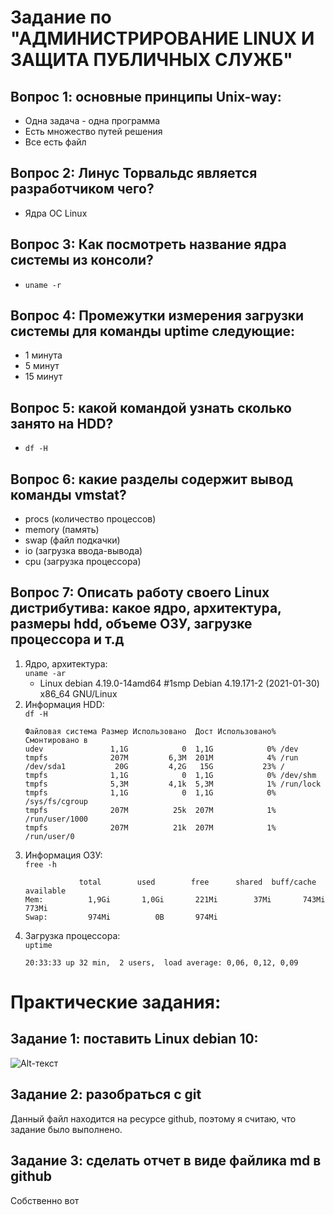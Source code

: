 Задание по "АДМИНИСТРИРОВАНИЕ LINUX И ЗАЩИТА ПУБЛИЧНЫХ СЛУЖБ"
==============================
## Вопрос 1: основные принципы Unix-way:
- Одна задача - одна программа
- Есть множество путей решения
- Все есть файл

## Вопрос 2: Линус Торвальдс является разработчиком чего?
- Ядра ОС Linux 

## Вопрос 3: Как посмотреть  название ядра системы из консоли?
- ```uname -r```

## Вопрос 4: Промежутки измерения загрузки системы для команды uptime следующие:
- 1 минута
- 5 минут
- 15 минут

## Вопрос 5: какой командой узнать сколько занято на HDD?
- ```df -H```

## Вопрос 6: какие разделы содержит вывод команды vmstat?
- procs (количество процессов)
- memory (память)
- swap (файл подкачки)
- io (загрузка ввода-вывода)
- cpu (загрузка процессора)

## Вопрос 7: Описать работу своего Linux дистрибутива: какое ядро, архитектура, размеры hdd, объеме ОЗУ, загрузке процессора и т.д

1. Ядро, архитектура: <br>
    ```uname -ar```
    - Linux debian 4.19.0-14amd64 #1smp Debian 4.19.171-2 (2021-01-30) x86_64 GNU/Linux
2. Информация HDD: <br>
```df -H```
    ```
    Файловая система Размер Использовано  Дост Использовано% Cмонтировано в
    udev               1,1G            0  1,1G            0% /dev
    tmpfs              207M         6,3M  201M            4% /run
    /dev/sda1           20G         4,2G   15G           23% /
    tmpfs              1,1G            0  1,1G            0% /dev/shm
    tmpfs              5,3M         4,1k  5,3M            1% /run/lock
    tmpfs              1,1G            0  1,1G            0% /sys/fs/cgroup
    tmpfs              207M          25k  207M            1% /run/user/1000
    tmpfs              207M          21k  207M            1% /run/user/0

    ```
3. Информация ОЗУ: <br>
```free -h ```
    ```
                total        used        free      shared  buff/cache   available
    Mem:          1,9Gi       1,0Gi       221Mi        37Mi       743Mi       773Mi
    Swap:         974Mi          0B       974Mi

    ```
4. Загрузка процессора: <br>
```uptime```
    ```
    20:33:33 up 32 min,  2 users,  load average: 0,06, 0,12, 0,09
    ```

# Практические задания:
## Задание 1: поставить Linux debian 10:
![Alt-текст](https://sun9-32.userapi.com/impg/QoMzO4KhHboXd4vVWxlHJGbsMNq8YNbXPsWSdg/zaVODZ8zJVc.jpg?size=800x600&quality=96&proxy=1&sign=9b70d376c132e0418ea46bf7cade8961&type=album)

## Задание 2: разобраться с git
Данный файл находится на ресурсе github, поэтому я считаю, что задание было выполнено.

## Задание 3: сделать отчет в виде файлика md в github

Собственно вот